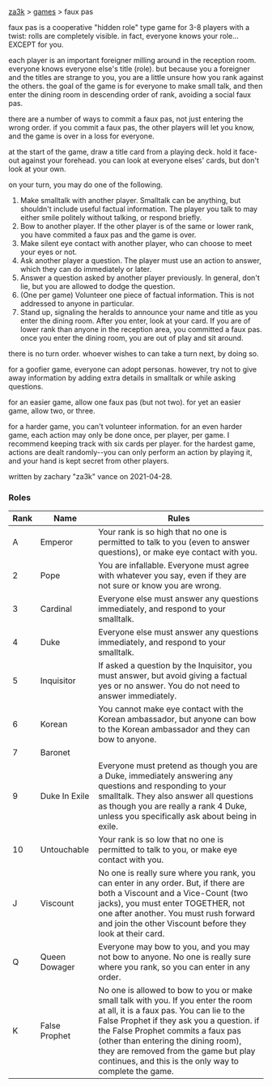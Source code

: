 [za3k](/) > [games](/games/) > faux pas

faux pas is a cooperative "hidden role" type game for 3-8 players with a twist: rolls are completely visible. in fact, everyone knows your role... EXCEPT for you.

each player is an important foreigner milling around in the reception room. everyone knows everyone else's title (role). but because you a foreigner and the titles are strange to you, you are a little unsure how you rank against the others. the goal of the game is for everyone to make small talk, and then enter the dining room in descending order of rank, avoiding a social faux pas.

there are a number of ways to commit a faux pas, not just entering the wrong order. if you commit a faux pas, the other players will let you know, and the game is over in a loss for everyone.

at the start of the game, draw a title card from a playing deck. hold it face-out against your forehead. you can look at everyone elses' cards, but don't look at your own.

on your turn, you may do one of the following. 
1. Make smalltalk with another player. Smalltalk can be anything, but shouldn't include useful factual information. The player you talk to may either smile politely without talking, or respond briefly.
2. Bow to another player. If the other player is of the same or lower rank, you have commited a faux pas and the game is over.
3. Make silent eye contact with another player, who can choose to meet your eyes or not.
4. Ask another player a question. The player must use an action to answer, which they can do immediately or later.
5. Answer a question asked by another player previously. In general, don't lie, but you are allowed to dodge the question.
6. (One per game) Volunteer one piece of factual information. This is not addressed to anyone in particular.
7. Stand up, signaling the heralds to announce your name and title as you enter the dining room. After you enter, look at your card. If you are of lower rank than anyone in the reception area, you committed a faux pas. once you enter the dining room, you are out of play and sit around.

there is no turn order. whoever wishes to can take a turn next, by doing so.

for a goofier game, everyone can adopt personas. however, try not to give away information by adding extra details in smalltalk or while asking questions.

for an easier game, allow one faux pas (but not two). for yet an easier game, allow two, or three.

for a harder game, you can't volunteer information. for an even harder game, each action may only be done once, per player, per game. I recommend keeping track with six cards per player. for the hardest game, actions are dealt randomly--you can only perform an action by playing it, and your hand is kept secret from other players.

written by zachary "za3k" vance on 2021-04-28.

### Roles

| Rank | Name          | Rules |
|------|---------------|-------|
| A    | Emperor       | Your rank is so high that no one is permitted to talk to you (even to answer questions), or make eye contact with you.
| 2    | Pope          | You are infallable. Everyone must agree with whatever you say, even if they are not sure or know you are wrong.
| 3    | Cardinal      | Everyone else must answer any questions immediately, and respond to your smalltalk.
| 4    | Duke          | Everyone else must answer any questions immediately, and respond to your smalltalk.
| 5    | Inquisitor    | If asked a question by the Inquisitor, you must answer, but avoid giving a factual yes or no answer. You do not need to answer immediately.
| 6    | Korean        | You cannot make eye contact with the Korean ambassador, but anyone can bow to the Korean ambassador and they can bow to anyone.
| 7    | Baronet       | 
| 9    | Duke In Exile | Everyone must pretend as though you are a Duke, immediately answering any questions and responding to your smalltalk. They also answer all questions as though you are really a rank 4 Duke, unless you specifically ask about being in exile.
| 10   | Untouchable   | Your rank is so low that no one is permitted to talk to you, or make eye contact with you.
| J    | Viscount      | No one is really sure where you rank, you can enter in any order. But, if there are both a Viscount and a Vice-Count (two jacks), you must enter TOGETHER, not one after another. You must rush forward and join the other Viscount before they look at their card.
| Q    | Queen Dowager | Everyone may bow to you, and you may not bow to anyone. No one is really sure where you rank, so you can enter in any order.
| K    | False Prophet | No one is allowed to bow to you or make small talk with you. If you enter the room at all, it is a faux pas. You can lie to the False Prophet if they ask you a question. if the False Prophet commits a faux pas (other than entering the dining room), they are removed from the game but play continues, and this is the only way to complete the game.
